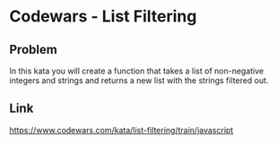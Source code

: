 # Codewars - List Filtering

## Problem
In this kata you will create a function that takes a list of non-negative integers and strings and returns a new list with the strings filtered out.

## Link
https://www.codewars.com/kata/list-filtering/train/javascript
